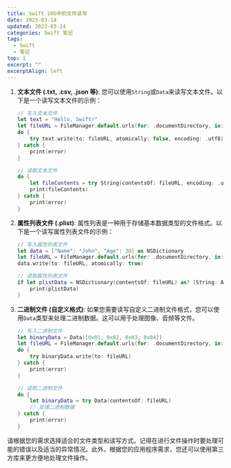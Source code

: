 ```yaml
---
title: Swift iOS中的文件读写
date: 2023-03-14
updated: 2023-03-14
categories: Swift 笔记
tags:
  - Swift
  - 笔记
top: 1
excerpt: ""
excerptAlign: left
---
```

1. **文本文件 (.txt, .csv, .json 等)**:
   您可以使用`String`或`Data`来读写文本文件。以下是一个读写文本文件的示例：

   ```swift
   // 写入文本文件
   let text = "Hello, Swift!"
   let fileURL = FileManager.default.urls(for: .documentDirectory, in: .userDomainMask)[0].appendingPathComponent("example.txt")
   do {
       try text.write(to: fileURL, atomically: false, encoding: .utf8)
   } catch {
       print(error)
   }

   // 读取文本文件
   do {
       let fileContents = try String(contentsOf: fileURL, encoding: .utf8)
       print(fileContents)
   } catch {
       print(error)
   }
   ```

2. **属性列表文件 (.plist)**:
   属性列表是一种用于存储基本数据类型的文件格式。以下是一个读写属性列表文件的示例：

   ```swift
   // 写入属性列表文件
   let data = ["Name": "John", "Age": 30] as NSDictionary
   let fileURL = FileManager.default.urls(for: .documentDirectory, in: .userDomainMask)[0].appendingPathComponent("example.plist")
   data.write(to: fileURL, atomically: true)

   // 读取属性列表文件
   if let plistData = NSDictionary(contentsOf: fileURL) as? [String: Any] {
       print(plistData)
   }
   ```

3. **二进制文件 (自定义格式)**:
   如果您需要读写自定义二进制文件格式，您可以使用`Data`类型来处理二进制数据。这可以用于处理图像、音频等文件。

   ```swift
   // 写入二进制文件
   let binaryData = Data([0x01, 0x02, 0x03, 0x04])
   let fileURL = FileManager.default.urls(for: .documentDirectory, in: .userDomainMask)[0].appendingPathComponent("example.bin")
   do {
       try binaryData.write(to: fileURL)
   } catch {
       print(error)
   }

   // 读取二进制文件
   do {
       let binaryData = try Data(contentsOf: fileURL)
       // 处理二进制数据
   } catch {
       print(error)
   }
   ```

请根据您的需求选择适合的文件类型和读写方式。记得在进行文件操作时要处理可能的错误以及适当的异常情况。此外，根据您的应用程序需求，您还可以使用第三方库来更方便地处理文件操作。
